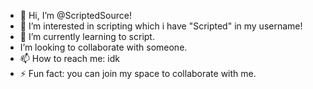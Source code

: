 - 👋 Hi, I’m @ScriptedSource!
- 👀 I’m interested in scripting which i have "Scripted" in my username!
- 🌱 I’m currently learning to script.
- I’m looking to collaborate with someone.
- 📫 How to reach me: idk
- ⚡ Fun fact: you can join my space to collaborate with me.

<!---
ScriptedSource/ScriptedSource is a ✨ special ✨ repository because its `README.md` (this file) appears on your GitHub profile.
You can click the Preview link to take a look at your changes.
--->
